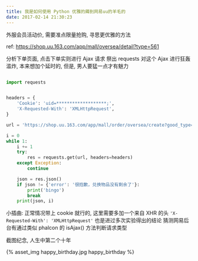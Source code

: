 ```yaml
---
title: 我是如何使用 Python 优雅的薅到网易uu的羊毛的
date: 2017-02-14 21:30:23
---
```

外服会员活动价, 需要准点限量抢购, 寻思更优雅的方法

ref: https://shop.uu.163.com/app/mall/oversea/detail?type=561

分析下单页面, 点击下单实则进行 Ajax 请求
祭出 requests
对这个 Ajax 进行狂轰滥炸, 本来想加个延时的, 但是, 男人要猛一点才有魅力

``` python

import requests


headers = {
    'Cookie': 'uid=*******************;',
    'X-Requested-With': 'XMLHttpRequest',
}

url = 'https://shop.uu.163.com/app/mall/order/oversea/create?good_type=561&pay_type=2'

i = 0
while 1:
    i += 1
    try:
        res = requests.get(url, headers=headers)
    except Exception:
        continue

    json = res.json()
    if json != {'error': '很抱歉，兑换物品没有剩余了'}:
        print('bingo')
        break
    print(json, i)

```

小插曲: 正常情况带上 cookie 就行的, 这里需要多加一个来自 XHR 的头
`'X-Requested-With': 'XMLHttpRequest'`
也是进过多次实验得出的结论
猜测网易后台有通过类似 phalcon 的 isAjax() 方法判断请求类型

截图纪念, 人生中第二个十年

{% asset_img happy_birthday.jpg happy_birthday %}
